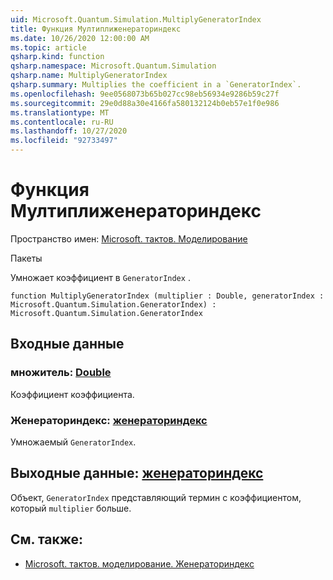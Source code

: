 ```yaml
---
uid: Microsoft.Quantum.Simulation.MultiplyGeneratorIndex
title: Функция Мултиплиженераториндекс
ms.date: 10/26/2020 12:00:00 AM
ms.topic: article
qsharp.kind: function
qsharp.namespace: Microsoft.Quantum.Simulation
qsharp.name: MultiplyGeneratorIndex
qsharp.summary: Multiplies the coefficient in a `GeneratorIndex`.
ms.openlocfilehash: 9ee0568073b65b027cc98eb56934e9286b59c27f
ms.sourcegitcommit: 29e0d88a30e4166fa580132124b0eb57e1f0e986
ms.translationtype: MT
ms.contentlocale: ru-RU
ms.lasthandoff: 10/27/2020
ms.locfileid: "92733497"
---
```

# <a name="multiplygeneratorindex-function"></a>Функция Мултиплиженераториндекс

Пространство имен: [Microsoft. тактов. Моделирование](xref:Microsoft.Quantum.Simulation)

Пакеты [](https://nuget.org/packages/)


Умножает коэффициент в `GeneratorIndex` .

```qsharp
function MultiplyGeneratorIndex (multiplier : Double, generatorIndex : Microsoft.Quantum.Simulation.GeneratorIndex) : Microsoft.Quantum.Simulation.GeneratorIndex
```


## <a name="input"></a>Входные данные

### <a name="multiplier--double"></a>множитель: [Double](xref:microsoft.quantum.lang-ref.double)

Коэффициент коэффициента.


### <a name="generatorindex--generatorindex"></a>Женераториндекс: [женераториндекс](xref:Microsoft.Quantum.Simulation.GeneratorIndex)

Умножаемый `GeneratorIndex`.



## <a name="output--generatorindex"></a>Выходные данные: [женераториндекс](xref:Microsoft.Quantum.Simulation.GeneratorIndex)

Объект, `GeneratorIndex` представляющий термин с коэффициентом, который `multiplier` больше.

## <a name="see-also"></a>См. также:

- [Microsoft. тактов. моделирование. Женераториндекс](xref:Microsoft.Quantum.Simulation.GeneratorIndex)